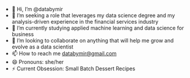 - 👋 Hi, I’m @databymir
- 👀 I’m seeking a role that leverages my data science degree and my analysis-driven experience in the financial services industry
- 🌱 I’m currently studying applied machine learning and data science for business
- 💞️ I’m looking to collaborate on anything that will help me grow and evolve as a data scientist
- 📫 How to reach me databymir@gmail.com
- 😄 Pronouns: she/her
- ⚡ Current Obsession: Small Batch Dessert Recipes

<!---
databymir/databymir is a ✨ special ✨ repository because its `README.md` (this file) appears on your GitHub profile.
You can click the Preview link to take a look at your changes.
--->

